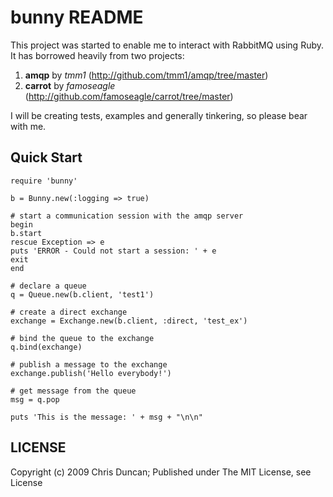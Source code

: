 # bunny README

This project was started to enable me to interact with RabbitMQ using Ruby. It has borrowed heavily from two projects:
 
1. **amqp** by *tmm1* (http://github.com/tmm1/amqp/tree/master)
2. **carrot** by *famoseagle* (http://github.com/famoseagle/carrot/tree/master)
 
I will be creating tests, examples and generally tinkering, so please bear with me.
 
## Quick Start

    require 'bunny'

    b = Bunny.new(:logging => true)

    # start a communication session with the amqp server
    begin
	b.start
    rescue Exception => e
	puts 'ERROR - Could not start a session: ' + e
	exit
    end

    # declare a queue
    q = Queue.new(b.client, 'test1')

    # create a direct exchange
    exchange = Exchange.new(b.client, :direct, 'test_ex')

    # bind the queue to the exchange
    q.bind(exchange)

    # publish a message to the exchange
    exchange.publish('Hello everybody!')

    # get message from the queue
    msg = q.pop

    puts 'This is the message: ' + msg + "\n\n"

## LICENSE

Copyright (c) 2009 Chris Duncan; Published under The MIT License, see License
